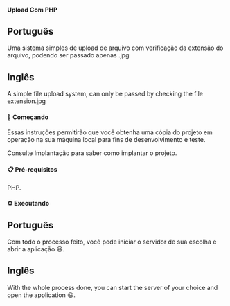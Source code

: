 #### Upload Com PHP

## Português
Uma sistema simples de upload de arquivo com verificação da extensão do arquivo, podendo ser passado apenas .jpg

## Inglês
A simple file upload system, can only be passed by checking the file extension.jpg

#### 🚀 Começando
Essas instruções permitirão que você obtenha uma cópia do projeto em operação na sua máquina local para fins de desenvolvimento e teste.

Consulte Implantação para saber como implantar o projeto.

#### 📋 Pré-requisitos
PHP.

#### ⚙️ Executando
## Português
Com todo o processo feito, você pode iniciar o servidor de sua escolha e abrir a aplicação 😃.

## Inglês
With the whole process done, you can start the server of your choice and open the application 😃.
